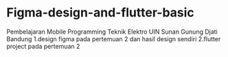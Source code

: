 # Figma-design-and-flutter-basic
Pembelajaran Mobile Programming Teknik Elektro UIN Sunan Gunung Djati Bandung
1.design figma pada pertemuan 2 dan hasil design sendiri
2.flutter project pada pertemuan 2
